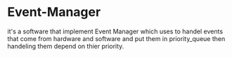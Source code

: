 # Event-Manager
it's a software that implement Event Manager which uses to handel events that come from hardware and software and put them in priority_queue then handeling them depend on thier priority. 
